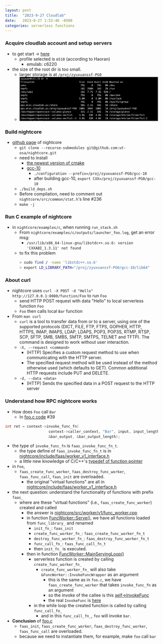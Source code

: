 ```yaml
---
layout: post
title:  "2023-9-27 Cloudlab"
date:   2023-9-27 1:53:46 -0500
categories: serverless functions
---
```

### Acquire cloudlab account and setup servers
- to get start -> [here](https://docs.cloudlab.us/getting-started.html)
	+ profile selected is `m510` (according to Haoran)
		* emulab: c6220
- the size of the root dir is too small.
	+ larger storage is at `/proj/zyuxuanssf-PG0` 
	+ ![here](/assets/2023-09-27/s1.png) 

### Build nightcore
- [github page](https://github.com/ut-osa/nightcore/tree/asplos-release) of nightcore
	+ `git clone --recurse-submodules git@github.com:ut-osa/nightcore.git`
	+ need to install 
		* [the newest version of cmake](https://cmake.org/download/)
		* [gcc-10](http://www.netgull.com/gcc/releases/gcc-10.1.0/)
			- `./configuration --prefix=/proj/zyuxuanssf-PG0/gcc-10`
			- after building gcc-10, `export CXX=/proj/zyuxuanssf-PG0/gcc-10`
	+ `./build_deps.sh`
	+ Before compilation, need to comment out `nightcore/src/common/stat.h`'s line #236 
	+ `make -j`	

### Run C example of nightcore
- in `nightcore/examples/c`, when running `run_stack.sh`
	+ From `nightcore/examples/c/outputs/launcher_foo.log`, get an error msg:
		* `/usr/lib/x86_64-linux-gnu/libstdc++.so.6: version 'CXXABI_1.3.11' not found`
	+ to fix this problem
		```bash
		> sudo find / -name 'libstdc++.so.6'
		> export LD_LIBRARY_PATH="/proj/zyuxuanssf-PG0/gcc-10/lib64" 
		```

### About curl
- nightcore uses `curl -X POST -d "Hello" http://127.0.0.1:8080/function/Foo` to run `Foo` 
	+ send HTTP POST request with data "Hello" to local serverless function `Foo`
	+ `Foo` then calls local `Bar` function
- From `man curl`
	+ `curl` is a tool to transfer data from or to a server, using one of the supported protocols (DICT, FILE, FTP, FTPS, GOPHER, HTTP, HTTPS, IMAP, IMAPS, LDAP, LDAPS, POP3, POP3S, RTMP, RTSP, SCP, SFTP, SMB, SMBS, SMTP, SMTPS, TELNET and TFTP). The command is designed to work without user interaction. 
	+ `-X, --request <command>`
		* (HTTP) Specifies a custom request method to use when communicating with the HTTP server.  
		* The specified request method will be used instead of the method otherwise used (which defaults to GET). Common additional HTTP requests include PUT and DELETE.
	+ `-d, --data <data>`
		* (HTTP) Sends the specified data in a POST request to the HTTP server

### Understand how RPC nightcore works
- How does `Foo` call `Bar`
	+ In [foo.c code](https://github.com/ut-osa/nightcore/blob/asplos-release/examples/c/foo.c#L39) #39 
```c++
int ret = context->invoke_func_fn(
					context->caller_context, "Bar", input, input_length,
					&bar_output, &bar_output_length);
```
- the type of `invoke_func_fn` is `faas_invoke_func_fn_t`.
	+ the type define of `faas_invoke_func_fn_t` is in [nightcore/include/faas/worker_v1_interface.h](https://github.com/ut-osa/nightcore/blob/asplos-release/include/faas/worker_v1_interface.h#L22)	
	+ a little new knowledge of C/C++'s [typedef of function pointer](https://stackoverflow.com/questions/4295432/typedef-function-pointer)
- in `Foo`,
	+ `faas_create_func_worker`, `faas_destroy_func_worker`, `faas_func_call`, `faas_init` are overloaded.
		* the original "virtual functions" are all in [nightcore/include/faas/worker_v1_interface.h](https://github.com/ut-osa/nightcore/blob/asplos-release/include/faas/worker_v1_interface.h#L22)	
- the next question: understand the functionality of functions with prefix `faas_`  
	+ where are these "virtual functions" (i.e., `faas_create_func_worker`) created and called
		* the answer is [nightcore/src/worker/v1/func_worker.cpp](https://github.com/ut-osa/nightcore/blob/asplos-release/src/worker/v1/func_worker.cpp#L47) 
		* in function [FuncWorker::Serve()](https://github.com/ut-osa/nightcore/blob/asplos-release/src/worker/v1/func_worker.cpp#L47), we have all functions loaded from `func_library_` and renamed
			- `init_fn_`: `faas_init`
			- `create_func_worker_fn_`: `faas_create_func_worker_fn_t`
			- `destroy_func_worker_fn_`: `faas_destroy_func_worker_fn_t`
			- `func_call_fn_`: `faas_func_call_fn_t`
			- then `init_fn_` is executed.
		* then in function [FuncWorker::MainServingLoop()](https://github.com/ut-osa/nightcore/blob/asplos-release/src/worker/v1/func_worker.cpp#L87)
			- serverless function is created by calling `create_func_worker_fn_`
				* `create_func_worker_fn_` will also take `&FuncWorker::InvokeFuncWrapper` as an argument 
					+ this is the same as in `foo.c`, we have `faas_create_func_worker` that takes `invoke_func_fn` as an argument
					+ so the invoke of the callee is this [self->InvokeFunc](https://github.com/ut-osa/nightcore/blob/asplos-release/src/worker/v1/func_worker.cpp#L370)
					+ the real `InvokeFunc` is [here](https://github.com/ut-osa/nightcore/blob/asplos-release/src/worker/v1/func_worker.cpp#L177)
			- in the while loop the created function is called by calling `func_call_fn_`
				* and in this `func_call_fn_`, `foo` will invoke `bar`.
- <strong>Conclusion</strong> of [foo.c](https://github.com/ut-osa/nightcore/blob/asplos-release/examples/c/foo.c) 
	+ `faas_init`, `faas_create_func_worker`, `faas_destroy_func_worker`, `faas_func_call` are overloaded.
	+ because we need to instantiate them, for example, make `foo` call `bar` 

